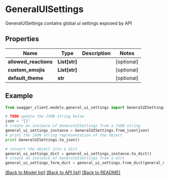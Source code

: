 # GeneralUISettings

GeneralUISettings contains global ui settings exposed by API

## Properties
Name | Type | Description | Notes
------------ | ------------- | ------------- | -------------
**allowed_reactions** | **List[str]** |  | [optional] 
**custom_emojis** | **List[str]** |  | [optional] 
**default_theme** | **str** |  | [optional] 

## Example

```python
from swagger_client.models.general_ui_settings import GeneralUISettings

# TODO update the JSON string below
json = "{}"
# create an instance of GeneralUISettings from a JSON string
general_ui_settings_instance = GeneralUISettings.from_json(json)
# print the JSON string representation of the object
print GeneralUISettings.to_json()

# convert the object into a dict
general_ui_settings_dict = general_ui_settings_instance.to_dict()
# create an instance of GeneralUISettings from a dict
general_ui_settings_form_dict = general_ui_settings.from_dict(general_ui_settings_dict)
```
[[Back to Model list]](../README.md#documentation-for-models) [[Back to API list]](../README.md#documentation-for-api-endpoints) [[Back to README]](../README.md)


